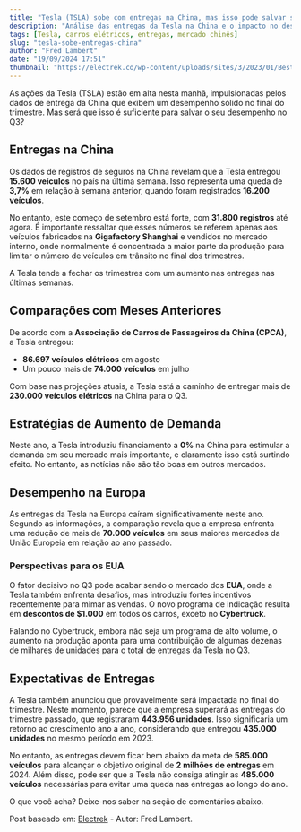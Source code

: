```yaml
---
title: "Tesla (TSLA) sobe com entregas na China, mas isso pode salvar seu Q3?"
description: "Análise das entregas da Tesla na China e o impacto no desempenho do Q3."
tags: [Tesla, carros elétricos, entregas, mercado chinês]
slug: "tesla-sobe-entregas-china"
author: "Fred Lambert"
date: "19/09/2024 17:51"
thumbnail: "https://electrek.co/wp-content/uploads/sites/3/2023/01/Best-selling-electric-vehicles-5.jpeg?quality=82&strip=all&w=1400"
---
```


As ações da Tesla (TSLA) estão em alta nesta manhã, impulsionadas pelos dados de entrega da China que exibem um desempenho sólido no final do trimestre. Mas será que isso é suficiente para salvar o seu desempenho no Q3?

## Entregas na China

Os dados de registros de seguros na China revelam que a Tesla entregou **15.600 veículos** no país na última semana. Isso representa uma queda de **3,7%** em relação à semana anterior, quando foram registrados **16.200 veículos**.

No entanto, este começo de setembro está forte, com **31.800 registros** até agora. É importante ressaltar que esses números se referem apenas aos veículos fabricados na **Gigafactory Shanghai** e vendidos no mercado interno, onde normalmente é concentrada a maior parte da produção para limitar o número de veículos em trânsito no final dos trimestres.

A Tesla tende a fechar os trimestres com um aumento nas entregas nas últimas semanas.

## Comparações com Meses Anteriores

De acordo com a **Associação de Carros de Passageiros da China (CPCA)**, a Tesla entregou:

- **86.697 veículos elétricos** em agosto
- Um pouco mais de **74.000 veículos** em julho

Com base nas projeções atuais, a Tesla está a caminho de entregar mais de **230.000 veículos elétricos** na China para o Q3.

## Estratégias de Aumento de Demanda

Neste ano, a Tesla introduziu financiamento a **0%** na China para estimular a demanda em seu mercado mais importante, e claramente isso está surtindo efeito. No entanto, as notícias não são tão boas em outros mercados.

## Desempenho na Europa

As entregas da Tesla na Europa caíram significativamente neste ano. Segundo as informações, a comparação revela que a empresa enfrenta uma redução de mais de **70.000 veículos** em seus maiores mercados da União Europeia em relação ao ano passado.

### Perspectivas para os EUA

O fator decisivo no Q3 pode acabar sendo o mercado dos **EUA**, onde a Tesla também enfrenta desafios, mas introduziu fortes incentivos recentemente para mimar as vendas. O novo programa de indicação resulta em **descontos de $1.000** em todos os carros, exceto no **Cybertruck**. 

Falando no Cybertruck, embora não seja um programa de alto volume, o aumento na produção aponta para uma contribuição de algumas dezenas de milhares de unidades para o total de entregas da Tesla no Q3.

## Expectativas de Entregas

A Tesla também anunciou que provavelmente será impactada no final do trimestre. Neste momento, parece que a empresa superará as entregas do trimestre passado, que registraram **443.956 unidades**. Isso significaria um retorno ao crescimento ano a ano, considerando que entregou **435.000 unidades** no mesmo período em 2023.

No entanto, as entregas devem ficar bem abaixo da meta de **585.000 veículos** para alcançar o objetivo original de **2 milhões de entregas** em 2024. Além disso, pode ser que a Tesla não consiga atingir as **485.000 veículos** necessárias para evitar uma queda nas entregas ao longo do ano.

O que você acha? Deixe-nos saber na seção de comentários abaixo.

Post baseado em: [Electrek](https://electrek.co/2024/09/19/tesla-tsla-rises-on-deliveries-in-china-but-can-it-save-its-q3/) - Autor: Fred Lambert.